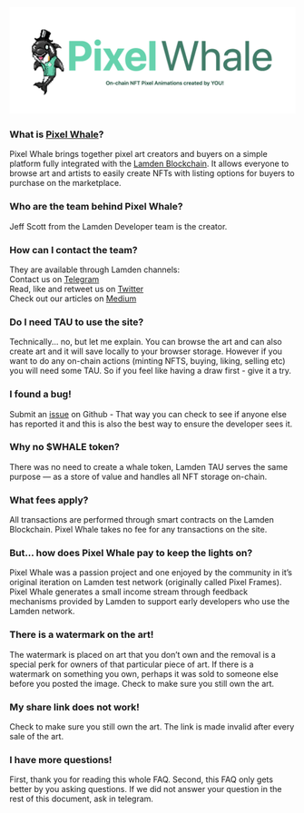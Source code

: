 [![whaledocs](./static/full_logo_banner.png ':size=800')](https://www.pixelwhale.io)

### What is [Pixel Whale](https://www.pixelwhale.io)?
Pixel Whale brings together pixel art creators and buyers on a simple platform fully integrated with the [Lamden Blockchain](https://www.lamden.io). It allows everyone to browse art and artists to easily create NFTs with listing options for buyers to purchase on the marketplace.

### Who are the team behind Pixel Whale?
Jeff Scott from the Lamden Developer team is the creator.

### How can I contact the team?
They are available through Lamden channels:  
Contact us on [Telegram](https://t.me/lamdenchat)   
Read, like and retweet us on [Twitter](https://twitter.com/LamdenTau)   
Check out our articles on [Medium](https://medium.com/@Lamden)

### Do I need TAU to use the site?
Technically... no, but let me explain. You can browse the art and can also create art and it will save locally to your browser storage.  However if you want to do any on-chain actions (minting NFTS, buying, liking, selling etc) you will need some TAU.  So if you feel like having a draw first - give it a try.

### I found a bug!
Submit an [issue](https://github.com/Lamden/pixel_whale_docs/issues) on Github - That way you can check to see if anyone else has reported it and this is also the best way to ensure the developer sees it.

### Why no $WHALE token?
There was no need to create a whale token, Lamden TAU serves the same purpose — as a store of value and handles all NFT storage on-chain.

### What fees apply?
All transactions are performed through smart contracts on the Lamden Blockchain. Pixel Whale takes no fee for any transactions on the site.

### But… how does Pixel Whale pay to keep the lights on?
Pixel Whale was a passion project and one enjoyed by the community in it’s original iteration on Lamden test network (originally called Pixel Frames). Pixel Whale generates a small income stream through feedback mechanisms provided by Lamden to support early developers who use the Lamden network.

### There is a watermark on the art!
The watermark is placed on art that you don’t own and the removal is a special perk for owners of that particular piece of art. If there is a watermark on something you own, perhaps it was sold to someone else before you posted the image. Check to make sure you still own the art.

### My share link does not work!
Check to make sure you still own the art. The link is made invalid after every sale of the art.

### I have more questions!
First, thank you for reading this whole FAQ. Second, this FAQ only gets better by you asking questions. If we did not answer your question in the rest of this document, ask in telegram.
